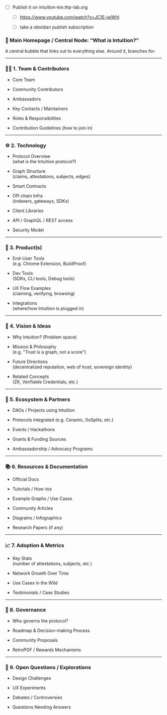 
- [ ] Publish it on intuition-km.thp-lab.org
	- [ ] https://www.youtube.com/watch?v=JC1E-jeiWhI
	- [ ] take a obsidian publish subscription



### 🧠 Main Homepage / Central Node: “**What is Intuition?**”

A central bubble that links out to everything else. Around it, branches for:

---

### 🧑‍💻 1. **Team & Contributors**

- Core Team
    
- Community Contributors
    
- Ambassadors
    
- Key Contacts / Maintainers
    
- Roles & Responsibilities
    
- Contribution Guidelines (how to join in)
    

---

### ⚙️ 2. **Technology**

- Protocol Overview  
    (what is the Intuition protocol?)
    
- Graph Structure  
    (claims, attestations, subjects, edges)
    
- Smart Contracts
    
- Off-chain Infra  
    (indexers, gateways, SDKs)
    
- Client Libraries
    
- API / GraphQL / REST access
    
- Security Model
    

---

### 🧪 3. **Product(s)**

- End-User Tools  
    (e.g. Chrome Extension, BuildProof)
    
- Dev Tools  
    (SDKs, CLI tools, Debug tools)
    
- UX Flow Examples  
    (claiming, verifying, browsing)
    
- Integrations  
    (where/how Intuition is plugged in)
    

---

### 🧭 4. **Vision & Ideas**

- Why Intuition? (Problem space)
    
- Mission & Philosophy  
    (e.g. "Trust is a graph, not a score")
    
- Future Directions  
    (decentralized reputation, web of trust, sovereign identity)
    
- Related Concepts  
    (ZK, Verifiable Credentials, etc.)
    

---

### 🤝 5. **Ecosystem & Partners**

- DAOs / Projects using Intuition
    
- Protocols integrated (e.g. Ceramic, 0xSplits, etc.)
    
- Events / Hackathons
    
- Grants & Funding Sources
    
- Ambassadorship / Advocacy Programs
    

---

### 📚 6. **Resources & Documentation**

- Official Docs
    
- Tutorials / How-tos
    
- Example Graphs / Use Cases
    
- Community Articles
    
- Diagrams / Infographics
    
- Research Papers (if any)
    

---

### 📈 7. **Adoption & Metrics**

- Key Stats  
    (number of attestations, subjects, etc.)
    
- Network Growth Over Time
    
- Use Cases in the Wild
    
- Testimonials / Case Studies
    

---

### 🔄 8. **Governance**

- Who governs the protocol?
    
- Roadmap & Decision-making Process
    
- Community Proposals
    
- RetroPGF / Rewards Mechanisms
    

---

### 🧩 9. **Open Questions / Explorations**

- Design Challenges
    
- UX Experiments
    
- Debates / Controversies
    
- Questions Needing Answers